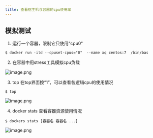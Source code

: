 ```yaml
---
title: 查看宿主机与容器的cpu使用率
---
```




## 模拟测试

1. 运行一个容器，限制它只使用"cpu0"
```shell
$ docker run -itd --cpuset-cpus="0"  --name xq centos:7  /bin/bas
```

2. 在容器中用stress工具模拟cpu负载

![image.png](https://leo-1258140835.cos.ap-guangzhou.myqcloud.com/blogimages/1603963955776-2fae4b13-fc43-44fe-ad12-cf586e94b0b8.png)




3. top 在top界面按“1”，可以查看各逻辑cpu的使用情况
```shell
$ top
```
![image.png](https://leo-1258140835.cos.ap-guangzhou.myqcloud.com/blogimages/1603964049250-406f282f-643f-421d-95b3-9bdd20bf7560.png)



4. docker stats 查看容器资源使用情况
```shell
$ dockers stats [容器名 容器名 ...]
```
![image.png](https://leo-1258140835.cos.ap-guangzhou.myqcloud.com/blogimages/1603964105203-5b752588-53ad-4c26-8e2f-b6a96195f1e1.png)



